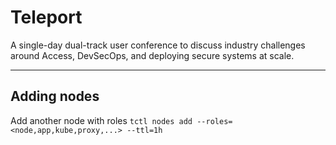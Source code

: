 # Teleport
A single-day dual-track user conference to discuss industry challenges around Access, DevSecOps, and deploying secure systems at scale.

---
## Adding nodes
Add another node with roles `tctl nodes add --roles=<node,app,kube,proxy,...> --ttl=1h`